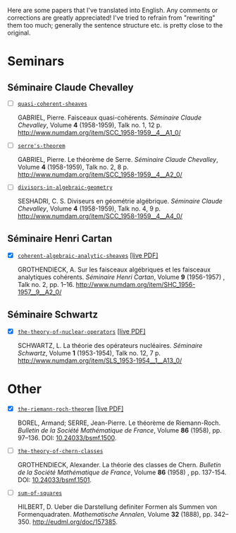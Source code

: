 Here are some papers that I've translated into English. Any comments or corrections are greatly appreciated! I've tried to refrain from "rewriting" them too much; generally the sentence structure etc. is pretty close to the original.

# Seminars

## Séminaire Claude Chevalley

- [ ] [`quasi-coherent-sheaves`](https://github.com/thosgood/translations/tree/master/seminaire-claude-chevalley-4/1-quasi-coherent-sheaves)
  
  GABRIEL, Pierre. Faisceaux quasi-cohérents. _Séminaire Claude Chevalley_, Volume **4** (1958-1959), Talk no. 1, 12 p. http://www.numdam.org/item/SCC_1958-1959__4__A1_0/
- [ ] [`serre's-theorem`](https://github.com/thosgood/translations/tree/master/seminaire-claude-chevalley-4/2-serre's-theorem)

  GABRIEL, Pierre. Le théorème de Serre. _Séminaire Claude Chevalley_, Volume **4** (1958-1959), Talk no. 2, 8 p. http://www.numdam.org/item/SCC_1958-1959__4__A2_0/
- [ ] [`divisors-in-algebraic-geometry`](https://github.com/thosgood/translations/tree/master/seminaire-claude-chevalley-4/4-divisors-in-algebraic-geometry)

  SESHADRI, C. S. Diviseurs en géométrie algébrique. _Séminaire Claude Chevalley_, Volume **4** (1958-1959), Talk no. 4, 9 p. http://www.numdam.org/item/SCC_1958-1959__4__A4_0/

## Séminaire Henri Cartan

- [x] [`coherent-algebraic-analytic-sheaves`](https://github.com/thosgood/translations/tree/master/seminaire-henri-cartan-9/2-coherent-algebraic-analytic-sheaves) [[live PDF]](https://latex.aslushnikov.com/compile?git=https%3A%2F%2Fgithub.com%2Fthosgood%2Ftranslations&target=coherent-algebraic-analytic-sheaves%2Fcoherent-algebraic-analytic-sheaves.tex&command=pdflatex&trackId=1595186103554)

  GROTHENDIECK, A. Sur les faisceaux algébriques et les faisceaux analytiques cohérents. _Séminaire Henri Cartan_, Volume **9** (1956-1957) , Talk no. 2, pp. 1–16. http://www.numdam.org/item/SHC_1956-1957__9__A2_0/

## Séminaire Schwartz

- [x] [`the-theory-of-nuclear-operators`](https://github.com/thosgood/translations/tree/master/seminaire-schwartz-1/12-the-theory-of-nuclear-operators) [[live PDF]](https://latex.aslushnikov.com/compile?git=https%3A%2F%2Fgithub.com%2Fthosgood%2Ftranslations&target=seminaire-schwartz-1%2F12-the-theory-of-nuclear-operators%2Fthe-theory-of-nuclear-operators.tex&command=pdflatex&trackId=1595522697035)

  SCHWARTZ, L. La théorie des opérateurs nucléaires. _Séminaire Schwartz_, Volume **1** (1953-1954), Talk no. 12, 7 p. http://www.numdam.org/item/SLS_1953-1954__1__A13_0/

# Other

- [x] [`the-riemann-roch-theorem`](https://github.com/thosgood/translations/tree/master/bsmf-86/the-riemann-roch-theorem) [[live PDF]](https://latex.aslushnikov.com/compile?git=https%3A%2F%2Fgithub.com%2Fthosgood%2Ftranslations&target=bsmf-86%2Fthe-riemann-roch-theorem%2Fthe-riemann-roch-theorem.tex&command=pdflatex&trackId=1595522610952)

  BOREL, Armand; SERRE, Jean-Pierre. Le théorème de Riemann-Roch. _Bulletin de la Société Mathématique de France_, Volume **86** (1958), pp. 97–136. DOI: [10.24033/bsmf.1500](https://www.doi.org/10.24033/bsmf.1500).
- [ ] [`the-theory-of-chern-classes`](https://github.com/thosgood/translations/tree/master/bsmf-86/the-theory-of-chern-classes)

  GROTHENDIECK, Alexander. La théorie des classes de Chern. _Bulletin de la Société Mathématique de France_, Volume **86** (1958) , pp. 137-154. DOI: [10.24033/bsmf.1501](https://www.doi.org/10.24033/bsmf.1501).
- [ ] [`sum-of-squares`](https://github.com/thosgood/translations/tree/master/sum-of-squares)

    HILBERT, D. Ueber die Darstellung definiter Formen als Summen von Formenquadraten. _Mathematische Annalen_, Volume **32** (1888), pp. 342–350. <http://eudml.org/doc/157385>.

